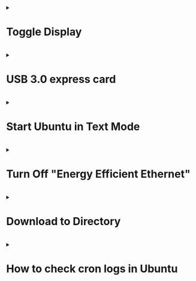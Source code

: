 <details>
<summary><h1>Toggle Display</h1></summary>
<p>

- ```xset dpms force off```

- ```xset dpms force on```

- However, you need to make sure that your acpi is enabled.
You can check this with
* ```cat /proc/acpi/info```

<details>	
<summary><h2>vbetool</h2></summary>
<p>
	
- ```sudo apt-get install vbetool```
		
- ```sudo vbetool dpms on```

- ```sudo vbetool dpms off```

</p>	
</details>
</p>
</details>
<br/>
<details>
<p>
<summary><h1>USB 3.0 express card</h1></summary>

1. ```sudo nano /etc/default/grub```

2. Find ```GRUB_CMDLINE_LINUX_DEFAULT="quiet splash"```

3. Change to ```GRUB_CMDLINE_LINUX_DEFAULT="quiet splash pciehp.pciehp_force=1"```

4. ```sudo update-grub```

5. ```sudo reboot```

</p>	
</details>	
<br/>
<details>
<p>
<summary><h1>Start Ubuntu in Text Mode</h1></summary>

1. ```sudo nano /etc/default/grub```

2. Find ```GRUB_CMDLINE_LINUX_DEFAULT="quiet splash"```

3. Change to ```GRUB_CMDLINE_LINUX_DEFAULT="text"```

4. UnComment or add ```GRUB_TERMINAL=console```

5. ```sudo update-grub```

6. ```sudo systemctl enable multi-user.target --force```

7. ```sudo systemctl set-default multi-user.target```

8. ```sudo reboot```

<details>
<p>
<summary><h2>Undoing Text Mode</h2></summary>

1. ```sudo nano /etc/default/grub```

2. Find ```GRUB_CMDLINE_LINUX_DEFAULT="text"```

3. Change to ```GRUB_CMDLINE_LINUX_DEFAULT="quiet splash"```

4. Comment or delete ```GRUB_TERMINAL=console```

5. ```sudo update-grub```

6. ```sudo systemctl enable graphical.target --force```

7. ```sudo systemctl set-default graphical.target```

8. ```sudo reboot```

</p>
</details>
</p>
</details>
<br/>
<details>
<p>
<summary><h1>Turn Off "Energy Efficient Ethernet"</h1></summary>

1. ```sudo nano /etc/default/grub```

2. Find ```GRUB_CMDLINE_LINUX_DEFAULT="quiet splash"```

3. Change to ```GRUB_CMDLINE_LINUX_DEFAULT="quiet splash igb.EEE=0"```

4. ```sudo update-grub```

5. ```sudo reboot```

</p>
</details>
<br/>
<details>
<p>
<summary><h1>Download to Directory</h1></summary>

- ```sudo wget www.url.com -P /path/to/dir```

</p>
</details>
<br/>
<details>
<p>
<summary><h1>How to check cron logs in Ubuntu</h1></summary>

- ```sudo systemctl status cron```
	
- ```ps aux | grep cron```
	
- ```grep cron /var/log/syslog```
	
	* ```grep -i cron /var/log/syslog```
	
- ```journalctl -u cron.service```
	
- ```journalctl -u anacron.service```
	
</p>
</details>
<br/>
